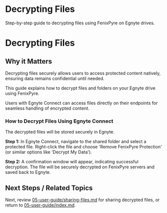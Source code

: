# Decrypting Files

Step-by-step guide to decrypting files using FenixPyre on Egnyte drives.


# Decrypting Files

## Why it Matters
Decrypting files securely allows users to access protected content natively, ensuring data remains confidential until needed.

This guide explains how to decrypt files and folders on your Egnyte drive using FenixPyre.

Users with Egnyte Connect can access files directly on their endpoints for seamless handling of encrypted content.

### How to Decrypt Files Using Egnyte Connect

The decrypted files will be stored securely in Egnyte.

**Step 1:** In Egnyte Connect, navigate to the shared folder and select a protected file. Right-click the file and choose 'Remove FenixPyre Protection' (or similar options like 'Decrypt My Data').

<!-- IMG: ./media/05-user-guide/egnyte-decrypt-step1.png | Alt: Right-click options in Egnyte Connect -->

**Step 2:** A confirmation window will appear, indicating successful decryption. The file will be securely decrypted on FenixPyre servers and saved back to Egnyte.

<!-- IMG: ./media/05-user-guide/egnyte-decrypt-step2.png | Alt: Decryption confirmation window -->

## Next Steps / Related Topics
Next, review [05-user-guide/sharing-files.md](./sharing-files.md) for sharing decrypted files, or return to [05-user-guide/index.md](./index.md).
